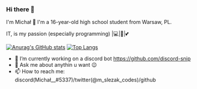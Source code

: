 ### Hi there 👋
I'm Michał 👋
I'm a 16-year-old high school student from Warsaw, PL.

IT, is my passion (especially programming) |💻|🐍|💕

[![Anurag's GitHub stats](https://github-readme-stats.vercel.app/api?username=Mike920-dev)](https://github.com/anuraghazra/github-readme-stats)
[![Top Langs](https://github-readme-stats.vercel.app/api/top-langs/?username=Mike920-dev&layout=compact)](https://github.com/anuraghazra/github-readme-stats)

- 🔭 I’m currently working on a discord bot https://github.com/discord-snip
- 💬 Ask me about anythin u want 😉
- 📫 How to reach me: discord(Michał__#5337)/twitter(@m_slezak_codes)/github
<!--
- 🌱 I’m currently learning ...
- 👯 I’m looking to collaborate on ...
- 🤔 I’m looking for help with ...
- 😄 Pronouns: ...
- ⚡ Fun fact: ...
-->
